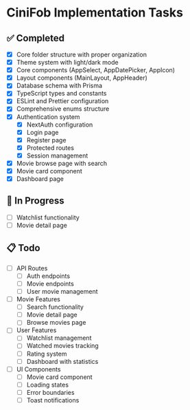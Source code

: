 # CiniFob Implementation Tasks

## ✅ Completed

- [x] Core folder structure with proper organization
- [x] Theme system with light/dark mode
- [x] Core components (AppSelect, AppDatePicker, AppIcon)
- [x] Layout components (MainLayout, AppHeader)
- [x] Database schema with Prisma
- [x] TypeScript types and constants
- [x] ESLint and Prettier configuration
- [x] Comprehensive enums structure
- [x] Authentication system
  - [x] NextAuth configuration
  - [x] Login page
  - [x] Register page
  - [x] Protected routes
  - [x] Session management
- [x] Movie browse page with search
- [x] Movie card component
- [x] Dashboard page

## 🚧 In Progress

- [ ] Watchlist functionality
- [ ] Movie detail page

## 📋 Todo

- [ ] API Routes
  - [ ] Auth endpoints
  - [ ] Movie endpoints
  - [ ] User movie management
- [ ] Movie Features
  - [ ] Search functionality
  - [ ] Movie detail page
  - [ ] Browse movies page
- [ ] User Features
  - [ ] Watchlist management
  - [ ] Watched movies tracking
  - [ ] Rating system
  - [ ] Dashboard with statistics
- [ ] UI Components
  - [ ] Movie card component
  - [ ] Loading states
  - [ ] Error boundaries
  - [ ] Toast notifications
